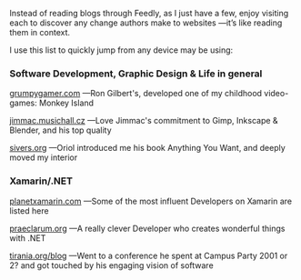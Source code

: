 Instead of reading blogs through Feedly, as I just have a few, enjoy visiting
each to discover any change authors make to websites —it’s like reading them in
context.

I use this list to quickly jump from any device may be using:

### Software Development, Graphic Design & Life in general

[grumpygamer.com](https://grumpygamer.com) —Ron Gilbert's, developed one of my
childhood video-games: Monkey Island

[jimmac.musichall.cz](http://jimmac.musichall.cz) —Love Jimmac's commitment to
Gimp, Inkscape & Blender, and his top quality

[sivers.org](https://sivers.org) —Oriol introduced me his book Anything You
Want, and deeply moved my interior

### Xamarin/.NET

[planetxamarin.com](https://www.planetxamarin.com) —Some of the most influent
Developers on Xamarin are listed here

[praeclarum.org](http://praeclarum.org) —A really clever Developer who creates
wonderful things with .NET

[tirania.org/blog](http://tirania.org/blog) —Went to a conference he spent at
Campus Party 2001 or 2? and got touched by his engaging vision of software

